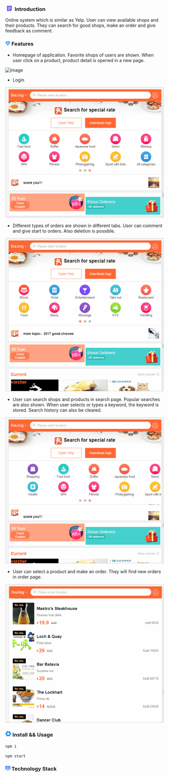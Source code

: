 ### ![image](https://github.com/liwang2019/lw-react/blob/master/resource/introduction.png)  Introduction
Online system which is similar as Yelp. User can view available shops and their products. They can search for good shops, make an order and give feedback as comment.

### ![image](https://github.com/liwang2019/lw-react/blob/master/resource/feature.png)  Features

- Homepage of application. Favorite shops of users are shown. When user click on a product, product detail is opened in a new page.

![image](https://github.com/liwang2019/lw-react/blob/master/lwevaluate/public/gif/homeAndDetail.gif)

- Login

![image](https://github.com/liwang2019/lw-react/blob/master/lwevaluate/public/gif/login.gif)

- Different types of orders are shown in different tabs. User can comment and give start to orders. Also deletion is possible.

![image](https://github.com/liwang2019/lw-react/blob/master/lwevaluate/public/gif/order.gif)

- User can search shops and products in search page. Popular searches are also shown. When user selects or types a keyword, the keyword is stored. Search history can also be cleared.

![image](https://github.com/liwang2019/lw-react/blob/master/lwevaluate/public/gif/search.gif)

- User can select a product and make an order. They will find new orders in order page.

![image](https://github.com/liwang2019/lw-react/blob/master/lwevaluate/public/gif/make%20order.gif)


### ![image](https://github.com/liwang2019/lw-react/blob/master/resource/install.png)  Install && Usage

`npm i`

`npm start`

### ![image](https://github.com/liwang2019/lw-react/blob/master/resource/stack.png)  Technology Stack


